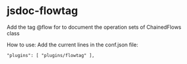 # jsdoc-flowtag
Add the tag @flow for to document the operation sets of ChainedFlows class

How to use:
Add the current lines in the conf.json file:

`"plugins": [
		"plugins/flowtag"
	],`
